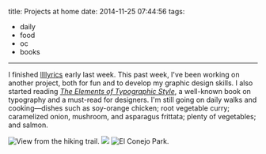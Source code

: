 title: Projects at home
date: 2014-11-25 07:44:56
tags:
- daily
- food
- oc
- books
---

I finished [llllyrics](http://llllyrics.com/) early last week. This past week, I've been working on another project, both for fun and to develop my graphic design skills. I also started reading [*The Elements of Typographic Style*](http://en.wikipedia.org/wiki/The_Elements_of_Typographic_Style), a well-known book on typography and a must-read for designers. I'm still going on daily walks and cooking—dishes such as soy-orange chicken; root vegetable curry; caramelized onion, mushroom, and asparagus frittata; plenty of vegetables; and salmon.

![View from the hiking trail.](https://dl.dropbox.com/u/4291520/journal-images/el-conejo-hike-1.jpg)
![](https://dl.dropbox.com/u/4291520/journal-images/el-conejo-hike-2.jpg)
![El Conejo Park.](https://dl.dropbox.com/u/4291520/journal-images/el-conejo-hike-3.jpg)